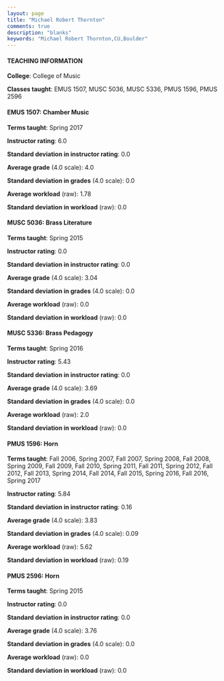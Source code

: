 ```yaml
---
layout: page
title: "Michael Robert Thornton" 
comments: true
description: "blanks"
keywords: "Michael Robert Thornton,CU,Boulder"
---
```

<head>
<script src="https://ajax.googleapis.com/ajax/libs/jquery/2.1.3/jquery.min.js"></script>
<script src="https://dl.dropboxusercontent.com/s/pc42nxpaw1ea4o9/highcharts.js?dl=0"></script>
<!-- <script src="../assets/js/highcharts.js"></script> -->
<style type="text/css">@font-face {
	font-family: "Bebas Neue";
	src: url(https://www.filehosting.org/file/details/544349/BebasNeue Regular.otf) format("opentype");
	}
	h1.Bebas { 
		font-family: "Bebas Neue", Verdana, Tahoma;
	}
</style>
</head>
	   
#### TEACHING INFORMATION

**College**: College of Music

**Classes taught**: EMUS 1507, MUSC 5036, MUSC 5336, PMUS 1596, PMUS 2596

#### EMUS 1507: Chamber Music

**Terms taught**: Spring 2017

**Instructor rating**: 6.0

**Standard deviation in instructor rating**: 0.0

**Average grade** (4.0 scale): 4.0

**Standard deviation in grades** (4.0 scale): 0.0

**Average workload** (raw): 1.78

**Standard deviation in workload** (raw): 0.0

#### MUSC 5036: Brass Literature

**Terms taught**: Spring 2015

**Instructor rating**: 0.0

**Standard deviation in instructor rating**: 0.0

**Average grade** (4.0 scale): 3.04

**Standard deviation in grades** (4.0 scale): 0.0

**Average workload** (raw): 0.0

**Standard deviation in workload** (raw): 0.0

#### MUSC 5336: Brass Pedagogy

**Terms taught**: Spring 2016

**Instructor rating**: 5.43

**Standard deviation in instructor rating**: 0.0

**Average grade** (4.0 scale): 3.69

**Standard deviation in grades** (4.0 scale): 0.0

**Average workload** (raw): 2.0

**Standard deviation in workload** (raw): 0.0

#### PMUS 1596: Horn

**Terms taught**: Fall 2006, Spring 2007, Fall 2007, Spring 2008, Fall 2008, Spring 2009, Fall 2009, Fall 2010, Spring 2011, Fall 2011, Spring 2012, Fall 2012, Fall 2013, Spring 2014, Fall 2014, Fall 2015, Spring 2016, Fall 2016, Spring 2017

**Instructor rating**: 5.84

**Standard deviation in instructor rating**: 0.16

**Average grade** (4.0 scale): 3.83

**Standard deviation in grades** (4.0 scale): 0.09

**Average workload** (raw): 5.62

**Standard deviation in workload** (raw): 0.19

#### PMUS 2596: Horn

**Terms taught**: Spring 2015

**Instructor rating**: 0.0

**Standard deviation in instructor rating**: 0.0

**Average grade** (4.0 scale): 3.76

**Standard deviation in grades** (4.0 scale): 0.0

**Average workload** (raw): 0.0

**Standard deviation in workload** (raw): 0.0

